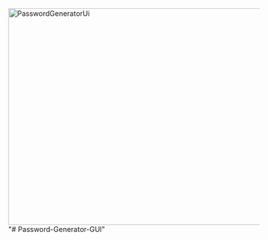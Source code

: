 
<img width="524" height="435" alt="PasswordGeneratorUi" src="https://github.com/user-attachments/assets/bd2e856a-a242-4184-90cf-51a5eda4b4e9" />
"# Password-Generator-GUI" 
